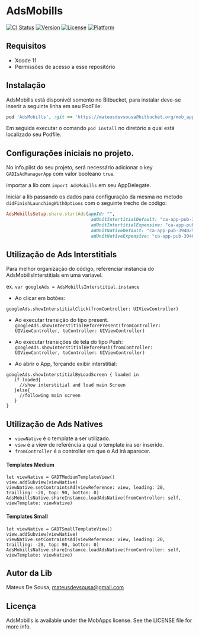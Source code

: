 # AdsMobills

[![CI Status](https://img.shields.io/travis/mateusdesousa/AdsMobills.svg?style=flat)](https://travis-ci.org/mateusdesousa/AdsMobills)
[![Version](https://img.shields.io/cocoapods/v/AdsMobills.svg?style=flat)](https://cocoapods.org/pods/AdsMobills)
[![License](https://img.shields.io/cocoapods/l/AdsMobills.svg?style=flat)](https://cocoapods.org/pods/AdsMobills)
[![Platform](https://img.shields.io/cocoapods/p/AdsMobills.svg?style=flat)](https://cocoapods.org/pods/AdsMobills)

## Requisitos
- Xcode 11
- Permissões de acesso a esse repositório

## Instalação

AdsMobills está disponivél somento no Bitbucket, para instalar deve-se inserir a seguinte linha em seu PodFile:


```ruby
pod 'AdsMobills', :git => 'https://mateusdevsousa@bitbucket.org/mob_apps/ad-manager-ios.git'
```

Em seguida executar o comando `pod install` no diretório a qual está localizado seu Podfile. 


## Configurações iniciais no projeto.

No info.plist do seu projeto, será necessário adicionar o key `GADIsAdManagerApp` com valor booleano `true`.

importar a lib com `import AdsMobills` em seu AppDelegate.

Iniciar a lib passando os dados para configuração da mesma no metodo `didFinishLaunchingWithOptions` com o seguinte trecho de código:



```ruby
AdsMobillsSetup.share.startAds(appId: "",
                                adUnitIntertitialDefault: "ca-app-pub-3940256099942544/4411468910",
                                adUnitIntertitialExpensive: "ca-app-pub-3940256099942544/4411468912",
                                adUnitNativeDefault: "ca-app-pub-3940256099942544/3986624511",
                                adUnitNativeExpensive: "ca-app-pub-3940256099942544/3986624511")
```

## Utilização de Ads Interstitials

Para melhor organização do código, referenciar instancia do AdsMobillsInterstitials em uma variavel.

ex. `var googleAds = AdsMobillsInterstitial.instance`

- Ao clicar em botões:

`googleAds.showInterstitialClick(fromController: UIViewController)`

- Ao executar transição do tipo present.
`googleAds.showInterstitialBeforePresent(fromController: UIViewController, toController: UIViewController)`

- Ao executar transições de tela do tipo Push:
`googleAds.showInterstitialBeforePush(fromController: UIViewController, toController: UIViewController)`

- Ao abrir o App, forçando exibir interstitial:
``` 
googleAds.showInterstitialByLoadScreen { loaded in
   if loaded{
     //show interstitial and load main Screen
   }else{
     //following main screen
   }
}
```



## Utilização de Ads Natives

- `viewNative` é o template a ser utilizado.
- `view` é a view de referência a qual o template ira ser inserido.
- `fromController` é a controller em que o Ad irá aparecer.

#### Templates Medium

```
let viewNative = GADTMediumTemplateView()
view.addSubview(viewNative)
viewNative.setContraintsAd(viewReference: view, leading: 20, trailling: -20, top: 90, botton: 0)
AdsMobillsNative.shareInstance.loadAdsNative(fromController: self, viewTemplate: viewNative)

```

#### Templates Small
```
let viewNative = GADTSmallTemplateView()
view.addSubview(viewNative)
viewNative.setContraintsAd(viewReference: view, leading: 20, trailling: -20, top: 90, botton: 0)
AdsMobillsNative.shareInstance.loadAdsNative(fromController: self, viewTemplate: viewNative)

```

## Autor da Lib

Mateus De Sousa, mateusdevsousa@gmail.com

## Licença

AdsMobills is available under the MobApps license. See the LICENSE file for more info.
